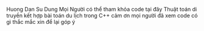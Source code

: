 Huong Dan Su Dung
Mọi Người có thể tham khỏa code tại đây 
Thuật toán di truyền kết hợp bài toán du lịch  trong C++ 
cảm ơn mọi người đã xem code 
có gì thắc mắc xin để lại góp ý 
